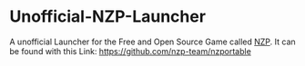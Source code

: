 # Unofficial-NZP-Launcher
A unofficial Launcher for the Free and Open Source Game called [NZP](https://github.com/nzp-team/nzportable). It can be found with this Link: https://github.com/nzp-team/nzportable
